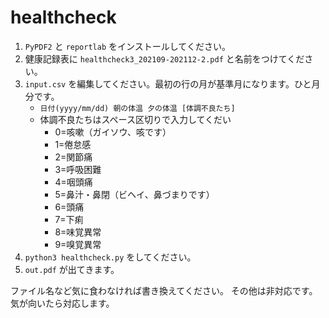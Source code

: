 # healthcheck

1. `PyPDF2` と `reportlab` をインストールしてください。
1. 健康記録表に `healthcheck3_202109-202112-2.pdf` と名前をつけてください。
2. `input.csv` を編集してください。最初の行の月が基準月になります。ひと月分です。
   - `日付(yyyy/mm/dd) 朝の体温 夕の体温 [体調不良たち]`
   - 体調不良たちはスペース区切りで入力してくだい
     - 0=咳嗽（ガイソウ、咳です）
     - 1=倦怠感
     - 2=関節痛
     - 3=呼吸困難
     - 4=咽頭痛
     - 5=鼻汁・鼻閉（ビヘイ、鼻づまりです）
     - 6=頭痛
     - 7=下痢
     - 8=味覚異常
     - 9=嗅覚異常
3. `python3 healthcheck.py` をしてください。
4. `out.pdf` が出てきます。

ファイル名など気に食わなければ書き換えてください。
その他は非対応です。気が向いたら対応します。